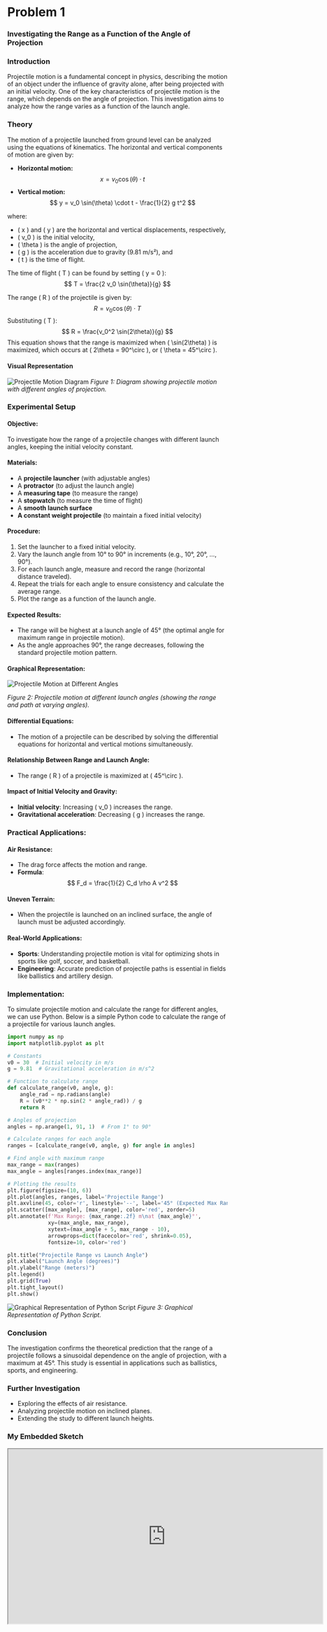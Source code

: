 # Problem 1
### Investigating the Range as a Function of the Angle of Projection

### Introduction
Projectile motion is a fundamental concept in physics, describing the motion of an object under the influence of gravity alone, after being projected with an initial velocity. One of the key characteristics of projectile motion is the range, which depends on the angle of projection. This investigation aims to analyze how the range varies as a function of the launch angle.

### Theory
The motion of a projectile launched from ground level can be analyzed using the equations of kinematics. The horizontal and vertical components of motion are given by:

- **Horizontal motion:**
  $$
  x = v_0 \cos(\theta) \cdot t
  $$
- **Vertical motion:**
  $$
  y = v_0 \sin(\theta) \cdot t - \frac{1}{2} g t^2
  $$

where:
- \( x \) and \( y \) are the horizontal and vertical displacements, respectively,
- \( v_0 \) is the initial velocity,
- \( \theta \) is the angle of projection,
- \( g \) is the acceleration due to gravity (9.81 m/s²), and
- \( t \) is the time of flight.

The time of flight \( T \) can be found by setting \( y = 0 \):
  $$
  T = \frac{2 v_0 \sin(\theta)}{g}
  $$

The range \( R \) of the projectile is given by:
  $$
  R = v_0 \cos(\theta) \cdot T
  $$
Substituting \( T \):
  $$
  R = \frac{v_0^2 \sin(2\theta)}{g}
  $$
This equation shows that the range is maximized when \( \sin(2\theta) \) is maximized, which occurs at \( 2\theta = 90^\circ \), or \( \theta = 45^\circ \).

#### **Visual Representation**
![Projectile Motion Diagram](Projectile_motion.png)
*Figure 1: Diagram showing projectile motion with different angles of projection.*


### Experimental Setup

#### **Objective:**
To investigate how the range of a projectile changes with different launch angles, keeping the initial velocity constant.

#### **Materials:**
- A **projectile launcher** (with adjustable angles)
- A **protractor** (to adjust the launch angle)
- A **measuring tape** (to measure the range)
- A **stopwatch** (to measure the time of flight)
- A **smooth launch surface**
- **A constant weight projectile** (to maintain a fixed initial velocity)

#### **Procedure:**
1. Set the launcher to a fixed initial velocity.
2. Vary the launch angle from 10° to 90° in increments (e.g., 10°, 20°, ..., 90°).
3. For each launch angle, measure and record the range (horizontal distance traveled).
4. Repeat the trials for each angle to ensure consistency and calculate the average range.
5. Plot the range as a function of the launch angle.

#### **Expected Results:**
- The range will be highest at a launch angle of 45° (the optimal angle for maximum range in projectile motion).
- As the angle approaches 90°, the range decreases, following the standard projectile motion pattern.

#### **Graphical Representation:**
![Projectile Motion at Different Angles](Ball-projectile-motion-different-angles.png)

*Figure 2: Projectile motion at different launch angles (showing the range and path at varying angles).*

#### Differential Equations:
- The motion of a projectile can be described by solving the differential equations for horizontal and vertical motions simultaneously.

#### Relationship Between Range and Launch Angle:
- The range \( R \) of a projectile is maximized at \( 45^\circ \).

#### Impact of Initial Velocity and Gravity:
- **Initial velocity**: Increasing \( v_0 \) increases the range.
- **Gravitational acceleration**: Decreasing \( g \) increases the range.

### Practical Applications:

#### Air Resistance:
- The drag force affects the motion and range.
- **Formula**:
  $$
  F_d = \frac{1}{2} C_d \rho A v^2
  $$

#### Uneven Terrain:
- When the projectile is launched on an inclined surface, the angle of launch must be adjusted accordingly.

#### Real-World Applications:
- **Sports**: Understanding projectile motion is vital for optimizing shots in sports like golf, soccer, and basketball.
- **Engineering**: Accurate prediction of projectile paths is essential in fields like ballistics and artillery design.

### Implementation:
To simulate projectile motion and calculate the range for different angles, we can use Python. Below is a simple Python code to calculate the range of a projectile for various launch angles.

```python
import numpy as np
import matplotlib.pyplot as plt

# Constants
v0 = 30  # Initial velocity in m/s
g = 9.81  # Gravitational acceleration in m/s^2

# Function to calculate range
def calculate_range(v0, angle, g):
    angle_rad = np.radians(angle)
    R = (v0**2 * np.sin(2 * angle_rad)) / g
    return R

# Angles of projection
angles = np.arange(1, 91, 1)  # From 1° to 90°

# Calculate ranges for each angle
ranges = [calculate_range(v0, angle, g) for angle in angles]

# Find angle with maximum range
max_range = max(ranges)
max_angle = angles[ranges.index(max_range)]

# Plotting the results
plt.figure(figsize=(10, 6))
plt.plot(angles, ranges, label='Projectile Range')
plt.axvline(45, color='r', linestyle='--', label='45° (Expected Max Range)')
plt.scatter([max_angle], [max_range], color='red', zorder=5)
plt.annotate(f'Max Range: {max_range:.2f} m\nat {max_angle}°',
             xy=(max_angle, max_range),
             xytext=(max_angle + 5, max_range - 10),
             arrowprops=dict(facecolor='red', shrink=0.05),
             fontsize=10, color='red')

plt.title("Projectile Range vs Launch Angle")
plt.xlabel("Launch Angle (degrees)")
plt.ylabel("Range (meters)")
plt.legend()
plt.grid(True)
plt.tight_layout()
plt.show()

```
![Graphical Representation of Python Script](image.png)
*Figure 3: Graphical Representation of Python Script.*


### Conclusion
The investigation confirms the theoretical prediction that the range of a projectile follows a sinusoidal dependence on the angle of projection, with a maximum at 45°. This study is essential in applications such as ballistics, sports, and engineering.

### Further Investigation
- Exploring the effects of air resistance.
- Analyzing projectile motion on inclined planes.
- Extending the study to different launch heights.


<h3>My Embedded Sketch</h3>

<iframe src="https://editor.p5js.org/majidguluzada/full/iIKtPmC-M" width="720" height="400"></iframe>
